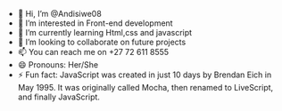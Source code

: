 - 👋 Hi, I’m @Andisiwe08
- 👀 I’m interested in Front-end development
- 🌱 I’m currently learning Html,css and javascript
- 💞️ I’m looking to collaborate on future projects
- 📫 You can reach me on +27 72 611 8555
- 😄 Pronouns: Her/She
- ⚡ Fun fact: JavaScript was created in just 10 days by Brendan Eich in May 1995. It was originally called Mocha, then renamed to LiveScript, and finally JavaScript.

<!---
Andisiwe08/Andisiwe08 is a ✨ special ✨ repository because its `README.md` (this file) appears on your GitHub profile.
You can click the Preview link to take a look at your changes.
--->
